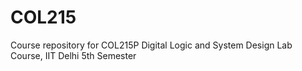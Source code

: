 # COL215
Course repository for COL215P Digital Logic and System Design Lab Course, IIT Delhi 5th Semester
